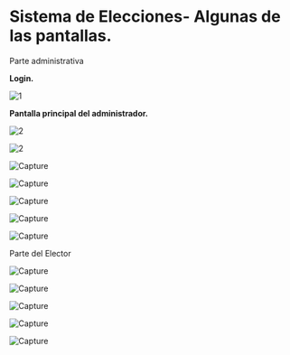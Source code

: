 # Sistema de Elecciones- Algunas de las pantallas.

Parte administrativa

**Login.**

![1](https://user-images.githubusercontent.com/38332341/116822278-fcf8e900-ab4b-11eb-8073-edef284c932f.JPG)

**Pantalla principal del administrador.**

![2](https://user-images.githubusercontent.com/38332341/116822304-23b71f80-ab4c-11eb-80e7-fdcd67f4e929.JPG)

![2](https://user-images.githubusercontent.com/38332341/116822452-d4252380-ab4c-11eb-85c9-dcd46c3857c2.JPG)

![Capture](https://user-images.githubusercontent.com/38332341/116822499-19495580-ab4d-11eb-839c-3304b5d6c5de.JPG)

![Capture](https://user-images.githubusercontent.com/38332341/116822568-8826ae80-ab4d-11eb-94d2-dde1565ec1e2.JPG)

![Capture](https://user-images.githubusercontent.com/38332341/116822649-e5bafb00-ab4d-11eb-8146-8334cce1116e.JPG)

![Capture](https://user-images.githubusercontent.com/38332341/116822700-4e09dc80-ab4e-11eb-920e-991d82e23a74.JPG)

![Capture](https://user-images.githubusercontent.com/38332341/116823119-b5289080-ab50-11eb-8eca-6d7d47b5637f.JPG)

Parte del Elector

![Capture](https://user-images.githubusercontent.com/38332341/116823155-eb661000-ab50-11eb-9ac3-21107b46f3a7.JPG)

![Capture](https://user-images.githubusercontent.com/38332341/116823199-28320700-ab51-11eb-9975-78f2f5f221da.JPG)

![Capture](https://user-images.githubusercontent.com/38332341/116823227-4e57a700-ab51-11eb-9026-57262b1f8af1.JPG)

![Capture](https://user-images.githubusercontent.com/38332341/116823267-71825680-ab51-11eb-9b75-1c80cbefdc4a.JPG)

![Capture](https://user-images.githubusercontent.com/38332341/116823319-be662d00-ab51-11eb-9541-ef80c6b7aa81.JPG)
